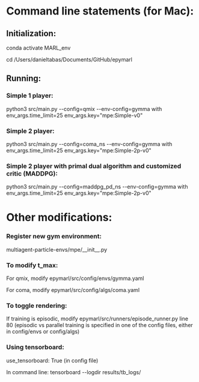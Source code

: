 # Command line statements (for Mac):

## Initialization:

conda activate MARL_env

cd /Users/danieltabas/Documents/GitHub/epymarl

## Running: 

### Simple 1 player:
python3 src/main.py --config=qmix --env-config=gymma with env_args.time_limit=25 env_args.key="mpe:Simple-v0"

### Simple 2 player:
python3 src/main.py --config=coma_ns --env-config=gymma with env_args.time_limit=25 env_args.key="mpe:Simple-2p-v0"

### Simple 2 player with primal dual algorithm and customized critic (MADDPG):
python3 src/main.py --config=maddpg_pd_ns --env-config=gymma with env_args.time_limit=25 env_args.key="mpe:Simple-2p-v0"

# Other modifications:

### Register new gym environment:
multiagent-particle-envs/mpe/_\_init__.py

### To modify t_max:
For qmix, modify epymarl/src/config/envs/gymma.yaml

For coma, modify epymarl/src/config/algs/coma.yaml

### To toggle rendering:
If training is episodic, modify epymarl/src/runners/episode_runner.py line 80 (episodic vs parallel training is specified in one of the config files, either in config/envs or config/algs)

### Using tensorboard:

use_tensorboard: True (in config file)

In command line: tensorboard --logdir results/tb_logs/